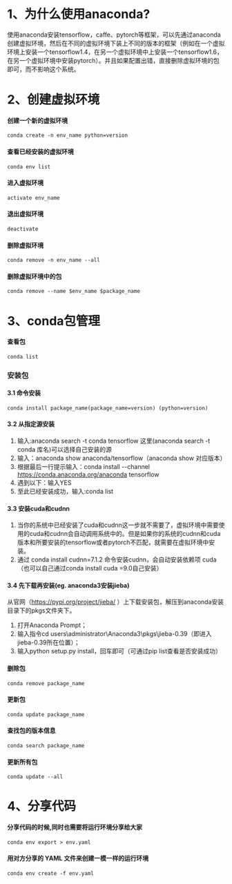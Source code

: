 # 1、为什么使用anaconda?
使用anaconda安装tensorflow，caffe、pytorch等框架，可以先通过anaconda创建虚拟环境，然后在不同的虚拟环境下装上不同的版本的框架（例如在一个虚拟环境上安装一个tensorflow1.4，在另一个虚拟环境中上安装一个tensorflow1.6，在另一个虚拟环境中安装pytorch）。并且如果配置出错，直接删除虚拟环境的包即可，而不影响这个系统。

# 2、创建虚拟环境
#### 创建一个新的虚拟环境
`conda create -n env_name python=version`
#### 查看已经安装的虚拟环境
`conda env list`
#### 进入虚拟环境
`activate env_name`
#### 退出虚拟环境
`deactivate`
#### 删除虚拟环境
`conda remove -n env_name --all`
#### 删除虚拟环境中的包
`conda remove --name $env_name $package_name`

# 3、conda包管理
#### 查看包
`conda list`
### 安装包
#### 3.1 命令安装
`conda install package_name(package_name=version) (python=version)`
#### 3.2 从指定源安装
1. 输入:anaconda search -t conda tensorflow
   这里(anaconda search -t conda 库名)可以选择自己安装的源
2. 输入：anaconda show anaconda/tensorflow（anaconda show 对应版本）
3. 根据最后一行提示输入：conda install --channel https://conda.anaconda.org/anaconda tensorflow
4. 遇到以下：输入YES
5. 至此已经安装成功，输入:conda list
#### 3.3 安装cuda和cudnn
1. 当你的系统中已经安装了cuda和cudnn这一步就不需要了，虚拟环境中需要使用的cuda和cudnn会自动调用系统中的。但是如果你的系统的cudnn和cuda版本和所要安装的tensorflow或者pytorch不匹配，就需要在虚拟环境中安装。
2. 通过 conda install cudnn=7.1.2 命令安装cudnn，会自动安装依赖项 cuda（也可以自己通过conda install cuda =9.0自己安装）
#### 3.4 先下载再安装(eg. anaconda3安装jieba)
从官网（https://pypi.org/project/jieba/ ）上下载安装包，解压到anaconda安装目录下的pkgs文件夹下。
1. 打开Anaconda Prompt；
2. 输入指令cd users\administrator\Anaconda3\pkgs\jieba-0.39（即进入jieba-0.39所在位置）；
3. 输入python setup.py install，回车即可（可通过pip list查看是否安装成功）
#### 删除包
`conda remove package_name`
#### 更新包
`conda update package_name`
#### 查找包的版本信息
`conda search package_name`
#### 更新所有包
`conda update --all`

# 4、分享代码
#### 分享代码的时候,同时也需要将运行环境分享给大家 
`conda env export > env.yaml`
#### 用对方分享的 YAML 文件来创建一模一样的运行环境 
`conda env create -f env.yaml`
